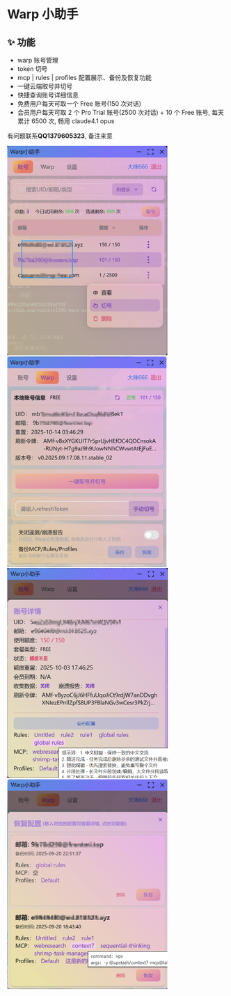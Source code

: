 # Warp 小助手

## **✨** 功能

- warp 账号管理
- token 切号
- mcp | rules | profiles 配置展示、备份及恢复功能
- 一键云端取号并切号
- 快捷查询账号详细信息
- 免费用户每天可取一个 Free 账号(150 次对话)
- 会员用户每天可取 2 个 Pro Trial 账号(2500 次对话) + 10 个 Free 账号, 每天累计 6500 次, 畅用 claude4.1 opus

有问题联系**QQ1379605323**, 备注来意

<img src=".\images\warp-assistant1.png" style="zoom:50%;" /> <img src=".\images\warp-assistant2.png" style="zoom:50%;" /> <img src=".\images\warp-assistant3.png" style="zoom:50%;" /> <img src=".\images\warp-assistant4.png" style="zoom:50%;" />
